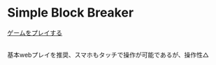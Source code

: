 # Simple Block Breaker

[ゲームをプレイする](https://warabinbin.github.io/simple-block-breaker/)　

<Br>
基本webプレイを推奨、スマホもタッチで操作が可能であるが、操作性△




